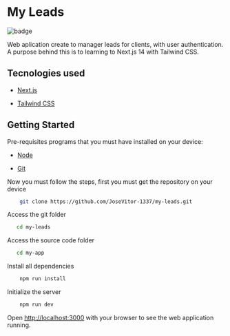# My Leads

![badge](https://img.shields.io/badge/status-completed-blue)

Web aplication create to manager leads for clients, with user authentication. A purpose behind this is to learning to Next.js 14 with Tailwind CSS.

## Tecnologies used

- [Next.js](https://nextjs.org)

- [Tailwind CSS](https://nextjs.org)

## Getting Started

Pre-requisites programs that you must have installed on your device:

- [Node](https://nodejs.org/pt)

- [Git](https://git-scm.com/downloads)

Now you must follow the steps, first you must get the repository on your device

```bash
    git clone https://github.com/JoseVitor-1337/my-leads.git
```

Access the git folder

```bash
   cd my-leads
```

Access the source code folder

```bash
   cd my-app
```

Install all dependencies

```bash
    npm run install
```

Initialize the server

```bash
    npm run dev
```

Open [http://localhost:3000](http://localhost:3000) with your browser to see the web application running.
